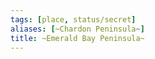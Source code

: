 ```yaml
---
tags: [place, status/secret]
aliases: [~Chardon Peninsula~]
title: ~Emerald Bay Peninsula~
---
```



